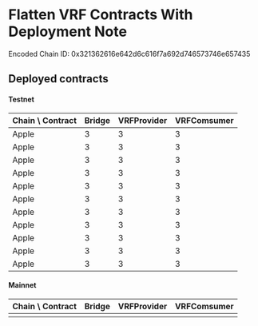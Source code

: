 # Flatten VRF Contracts With Deployment Note

  Encoded Chain ID: 0x321362616e642d6c616f7a692d746573746e657435

## Deployed contracts

#### Testnet

|Chain \ Contract |Bridge|VRFProvider|VRFComsumer|
|-----------------|------|-----------|-----------|
|Apple            |3     |3          |3          |
|Apple            |3     |3          |3          |
|Apple            |3     |3          |3          |
|Apple            |3     |3          |3          |
|Apple            |3     |3          |3          |
|Apple            |3     |3          |3          |
|Apple            |3     |3          |3          |
|Apple            |3     |3          |3          |
|Apple            |3     |3          |3          |
|Apple            |3     |3          |3          |
|Apple            |3     |3          |3          |

#### Mainnet

|Chain \ Contract |Bridge|VRFProvider|VRFComsumer|
|-----------------|------|-----------|-----------|
|                 |      |           |           |
